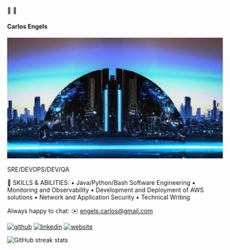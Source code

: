 👋	:robot:
#### Carlos Engels
![Backend Developer](https://github.com/carlosengels/carlosengels/blob/main/background_landscape.png)

SRE/DEVOPS/DEV/QA

🔨 SKILLS & ABILITIES:
▪️ Java/Python/Bash Software Engineering
▪️ Monitoring and Observability
▪️ Development and Deployment of AWS solutions
▪️ Network and Application Security
▪️ Technical Writing

Always happy to chat:
✉️ engels.carlos@gmail.com


[<img src='https://cdn.jsdelivr.net/npm/simple-icons@3.0.1/icons/github.svg' alt='github' height='40'>](https://github.com/carlosengels)  [<img src='https://cdn.jsdelivr.net/npm/simple-icons@3.0.1/icons/linkedin.svg' alt='linkedin' height='40'>](https://www.linkedin.com/in/https://www.linkedin.com/in/carlos-engels-backend-developement//)  [<img src='https://cdn.jsdelivr.net/npm/simple-icons@3.0.1/icons/icloud.svg' alt='website' height='40'>](https://www.carlosengels.com)  

![GitHub streak stats](https://streak-stats.demolab.com/?user=carlosengels)  

